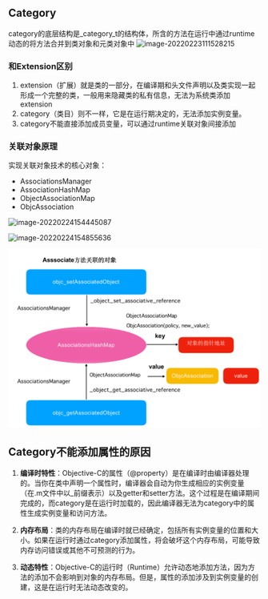 

## Category

category的底层结构是_category_t的结构体，所含的方法在运行中通过runtime动态的将方法合并到类对象和元类对象中
![image-20220223111528215](https://cdn.jsdelivr.net/gh/ZpFate/ImageService@master/uPic/img_2022_02_23_11_15_29.png)

### 和Extension区别
1.  extension（扩展）就是类的一部分，在编译期和头文件声明以及类实现一起形成一个完整的类，一般用来隐藏类的私有信息，无法为系统类添加extension
2.  category（类目）则不一样，它是在运行期决定的，无法添加实例变量。
3.  category不能直接添加成员变量，可以通过runtime关联对象间接添加

### 关联对象原理

实现关联对象技术的核心对象：

-   AssociationsManager
-   AssociationHashMap
-   ObjectAssociationMap
-   ObjcAssociation

![image-20220224154445087](https://cdn.jsdelivr.net/gh/ZpFate/ImageService@master/uPic/img_2022_02_24_15_44_46.png)

![image-20220224154855636](https://cdn.jsdelivr.net/gh/ZpFate/ImageService@master/uPic/img_2022_02_24_15_48_55.png)



![img](https://raw.githubusercontent.com/zpfate/ImageService/master/uPic/1722416316433)

## Category不能添加属性的原因

1. **编译时特性**：Objective-C的属性（@property）是在编译时由编译器处理的。当你在类中声明一个属性时，编译器会自动为你生成相应的实例变量（在.m文件中以_前缀表示）以及getter和setter方法。这个过程是在编译期间完成的，而category是在运行时加载的，因此编译器无法为category中的属性生成实例变量和访问方法。

2. **内存布局**：类的内存布局在编译时就已经确定，包括所有实例变量的位置和大小。如果在运行时通过category添加属性，将会破坏这个内存布局，可能导致内存访问错误或其他不可预测的行为。

3. **动态特性**：Objective-C的运行时（Runtime）允许动态地添加方法，因为方法的添加不会影响到对象的内存布局。但是，属性的添加涉及到实例变量的创建，这是在运行时无法动态改变的。

